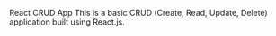 React CRUD App
This is a basic CRUD (Create, Read, Update, Delete) application built using React.js.

